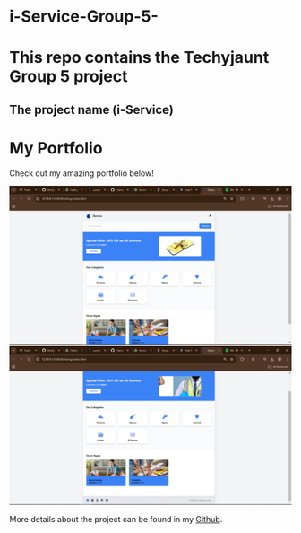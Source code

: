 # i-Service-Group-5-

# This repo contains the Techyjaunt Group 5 project
## The project name (i-Service) 

# My Portfolio

Check out my amazing portfolio below!

![Booking Page Screenshot](./assets/Screenshot%20(137).png)
![Booking Page Screenshot](./assets/Screenshot%20(138).png)

More details about the project can be found in my [Github](https://github.com/Hnn3y).
